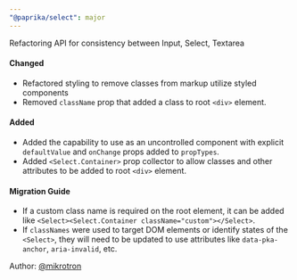 ```yaml
---
"@paprika/select": major
---
```


Refactoring API for consistency between Input, Select, Textarea

#### Changed

- Refactored styling to remove classes from markup utilize styled components
- Removed `className` prop that added a class to root `<div>` element.

#### Added

- Added the capability to use as an uncontrolled component with explicit `defaultValue` and `onChange` props added to `propTypes`.
- Added `<Select.Container>` prop collector to allow classes and other attributes to be added to root `<div>` element.

#### Migration Guide

- If a custom class name is required on the root element, it can be added like `<Select><Select.Container className="custom"></Select>`.
- If `classNames` were used to target DOM elements or identify states of the `<Select>`, they will need to be updated to use attributes like `data-pka-anchor`, `aria-invalid`, etc.

Author: [@mikrotron](https://github.com/mikrotron)
